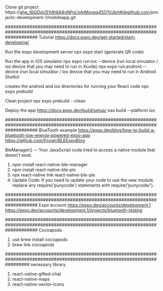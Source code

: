 Clone git project
https://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@github.com/projectc-development-1/mobileapp.git

############################################################################################################################
Tutorial
https://docs.expo.dev/get-started/start-developing/

Run the expo development server
npx expo start   (generate QR code)


Run the app in IOS simulator
npx expo run:ios --device (run local simulator / ios device that you may need to run in Xcode)
npx expo run:android --device (run local simulator / ios device that you may need to run in Android Studio)


creates the android and ios directories for running your React code
npx expo prebuild


Clean project
npx expo prebuild --clean


Deploy the app
https://docs.expo.dev/build/setup/
eas build --platform ios

############################################################################################################################
BlueTooth example
https://expo.dev/blog/how-to-build-a-bluetooth-low-energy-powered-expo-app
https://github.com/friyiajr/BLEExpoBlog

BleManager() -- Your JavaScript code tried to access a native module that doesn't exist. 
1. npm install react-native-ble-manager
2. npm install react-native-ble-plx
2. npx react-native link react-native-ble-plx
3. Update Code: If you need to update your code to use the new module, replace any require('punycode') statements with  require('punycode/').



############################################################################################################################
Expo account
https://expo.dev/accounts/development.1
https://expo.dev/accounts/development.1/projects/bluetooth-testing

############################################################################################################################
Cocoapods
1. use brew install cocoapods
2. brew link cocoapods




#########################################################################################################################
necessary library
1. react-native-gifted-chat
2. react-native-maps
3. react-native-vector-icons
